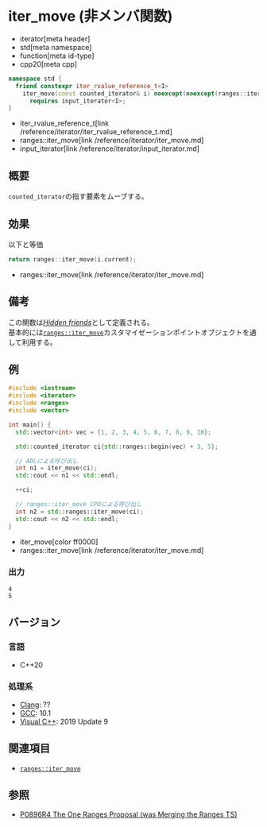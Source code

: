 # iter_move (非メンバ関数)
* iterator[meta header]
* std[meta namespace]
* function[meta id-type]
* cpp20[meta cpp]

```cpp
namespace std {
  friend constexpr iter_rvalue_reference_t<I>
    iter_move(const counted_iterator& i) noexcept(noexcept(ranges::iter_move(i.current)))
      requires input_iterator<I>;
}
```
* iter_rvalue_reference_t[link /reference/iterator/iter_rvalue_reference_t.md]
* ranges::iter_move[link /reference/iterator/iter_move.md]
* input_iterator[link /reference/iterator/input_iterator.md]

## 概要

`counted_iterator`の指す要素をムーブする。

## 効果

以下と等価

```cpp
return ranges::iter_move(i.current);
```
* ranges::iter_move[link /reference/iterator/iter_move.md]

## 備考

この関数は[*Hidden friends*](/article/lib/hidden_friends.md)として定義される。  
基本的には[`ranges::iter_move`](/reference/iterator/iter_move.md)カスタマイゼーションポイントオブジェクトを通して利用する。

## 例
```cpp example
#include <iostream>
#include <iterator>
#include <ranges>
#include <vector>

int main() {
  std::vector<int> vec = {1, 2, 3, 4, 5, 6, 7, 8, 9, 10};

  std::counted_iterator ci{std::ranges::begin(vec) + 3, 5};

  // ADLによる呼び出し
  int n1 = iter_move(ci);
  std::cout << n1 << std::endl;

  ++ci;

  // ranges::iter_move CPOによる呼び出し
  int n2 = std::ranges::iter_move(ci);
  std::cout << n2 << std::endl;
}
```
* iter_move[color ff0000]
* ranges::iter_move[link /reference/iterator/iter_move.md]

### 出力
```
4
5
```

## バージョン
### 言語
- C++20

### 処理系
- [Clang](/implementation.md#clang): ??
- [GCC](/implementation.md#gcc): 10.1
- [Visual C++](/implementation.md#visual_cpp): 2019 Update 9

## 関連項目

- [`ranges::iter_move`](/reference/iterator/iter_move.md)

## 参照
- [P0896R4 The One Ranges Proposal (was Merging the Ranges TS)](http://www.open-std.org/jtc1/sc22/wg21/docs/papers/2018/p0896r4.pdf)
